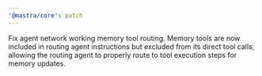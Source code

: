 ```yaml
---
'@mastra/core': patch
---
```


Fix agent network working memory tool routing. Memory tools are now included in routing agent instructions but excluded from its direct tool calls, allowing the routing agent to properly route to tool execution steps for memory updates.
